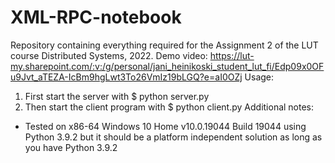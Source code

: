 # XML-RPC-notebook
Repository containing everything required for the Assignment 2 of the LUT course Distributed Systems, 2022.
Demo video: https://lut-my.sharepoint.com/:v:/g/personal/jani_heinikoski_student_lut_fi/Edp09x0OFu9Jvt_aTEZA-IcBm9hgLwt3To26VmIz19bLGQ?e=aI0OZj
Usage:
1. First start the server with $ python server.py
2. Then start the client program with $ python client.py
Additional notes:
- Tested on x86-64 Windows 10 Home v10.0.19044 Build 19044 using Python 3.9.2 but it should be a platform independent solution as long as you have Python 3.9.2

